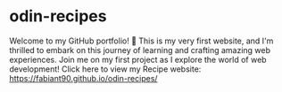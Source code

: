 # odin-recipes
Welcome to my GitHub portfolio! 🚀 This is my very first website, and I'm thrilled to embark on this journey of learning and crafting amazing web experiences. Join me on my first project as I explore the world of web development! Click here to view my Recipe website: https://fabiant90.github.io/odin-recipes/
